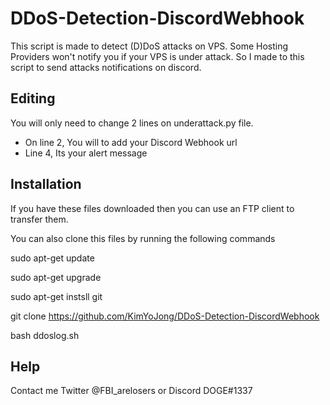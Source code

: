 # DDoS-Detection-DiscordWebhook
This script is made to detect (D)DoS attacks on VPS. Some Hosting Providers won't notify you if your VPS is under attack. So I made to this script to send attacks notifications on discord.

## Editing 
You will only need to change 2 lines on underattack.py file.

* On line 2, You will to add your Discord Webhook url
* Line 4, Its your alert message

## Installation
If you have these files downloaded then you can use an FTP client to transfer them.

You can also clone this files by running the following commands

sudo apt-get update

sudo apt-get upgrade

sudo apt-get instsll git

git clone https://github.com/KimYoJong/DDoS-Detection-DiscordWebhook

bash ddoslog.sh

## Help
Contact me Twitter @FBI_arelosers or Discord DOGE#1337
